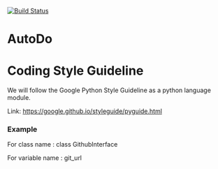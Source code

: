 [![Build Status](https://travis-ci.org/AutoDo/AutoDo.svg?branch=develop)](https://travis-ci.org/AutoDo/AutoDo)

# AutoDo


# Coding Style Guideline
We will follow the Google Python Style Guideline as a python language module.

Link: https://google.github.io/styleguide/pyguide.html

### Example

For class name : class GithubInterface

For variable name : git_url
